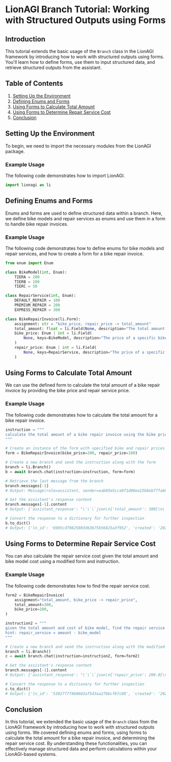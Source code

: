 
# LionAGI Branch Tutorial: Working with Structured Outputs using Forms

## Introduction

This tutorial extends the basic usage of the `Branch` class in the LionAGI framework by introducing how to work with structured outputs using forms. You'll learn how to define forms, use them to input structured data, and retrieve structured outputs from the assistant.

## Table of Contents

1. [Setting Up the Environment](#setting-up-the-environment)
2. [Defining Enums and Forms](#defining-enums-and-forms)
3. [Using Forms to Calculate Total Amount](#using-forms-to-calculate-total-amount)
4. [Using Forms to Determine Repair Service Cost](#using-forms-to-determine-repair-service-cost)
5. [Conclusion](#conclusion)

## Setting Up the Environment

To begin, we need to import the necessary modules from the LionAGI package.

### Example Usage

The following code demonstrates how to import LionAGI.

```python
import lionagi as li
```

## Defining Enums and Forms

Enums and forms are used to define structured data within a branch. Here, we define bike models and repair services as enums and use them in a form to handle bike repair invoices.

### Example Usage

The following code demonstrates how to define enums for bike models and repair services, and how to create a form for a bike repair invoice.

```python
from enum import Enum

class BikeModel(int, Enum):
    TIERA = 200
    TIERB = 100
    TIERC = 50

class RepairService(int, Enum):
    DEFAULT_REPAIR = 100
    PREMIUM_REPAIR = 200
    EXPRESS_REPAIR = 300

class BikeRepairInvoice(li.Form):
    assignment: str = "bike_price, repair_price -> total_amount"
    total_amount: float = li.Field(None, description="The total amount of the invoice.")
    bike_price: Enum | int = li.Field(
        None, keys=BikeModel, description="The price of a specific bike model."
    )
    repair_price: Enum | int = li.Field(
        None, keys=RepairService, description="The price of a specific repair service."
    )
```

## Using Forms to Calculate Total Amount

We can use the defined form to calculate the total amount of a bike repair invoice by providing the bike price and repair service price.

### Example Usage

The following code demonstrates how to calculate the total amount for a bike repair invoice.

```python
instruction = """
calculate the total amount of a bike repair invoice using the bike price and repair service price.
"""

# Create an instance of the form with specified bike and repair prices
form = BikeRepairInvoice(bike_price=200, repair_price=100)

# Create a new branch and send the instruction along with the form
branch = li.Branch()
b = await branch.chat(instruction=instruction, form=form)

# Retrieve the last message from the branch
branch.messages[-1]
# Output: Message(role=assistant, sender=eab05e5cca9f1d08ea15b8ebf7fa66b5, content='{'assistant_response': "\`\`\`json\n{'total_amount': 300}\n\`\`\`"}')

# Get the assistant's response content
branch.messages[-1].content
# Output: {'assistant_response': "\`\`\`json\n{'total_amount': 300}\n\`\`\`"}

# Convert the response to a dictionary for further inspection
b.to_dict()
# Output: {'ln_id': '6995cd79825803d63b75b56825a3f952', 'created': '2024-05-14T02:08:41.578413', 'metadata': {...}, 'total_amount': 300, 'bike_price': 200, 'repair_price': 100}
```

## Using Forms to Determine Repair Service Cost

You can also calculate the repair service cost given the total amount and bike model cost using a modified form and instruction.

### Example Usage

The following code demonstrates how to find the repair service cost.

```python
form2 = BikeRepairInvoice(
    assignment="total_amount, bike_price -> repair_price",
    total_amount=300,
    bike_price=100,
)

instruction2 = """
given the total amount and cost of bike model, find the repair service cost, return as an int, 
hint: repair_service = amount - bike_model
"""

# Create a new branch and send the instruction along with the modified form
branch = li.Branch()
c = await branch.chat(instruction=instruction2, form=form2)

# Get the assistant's response content
branch.messages[-1].content
# Output: {'assistant_response': "\`\`\`json\n{'repair_price': 200.0}\n\`\`\`"}

# Convert the response to a dictionary for further inspection
c.to_dict()
# Output: {'ln_id': '53827f7f4b0603af543aa27bbcf6fc88', 'created': '2024-05-14T02:08:42.314650', 'metadata': {...}, 'repair_price': 200.0, 'total_amount': 300.0, 'bike_price': 100}
```

## Conclusion

In this tutorial, we extended the basic usage of the `Branch` class from the LionAGI framework by introducing how to work with structured outputs using forms. We covered defining enums and forms, using forms to calculate the total amount for a bike repair invoice, and determining the repair service cost. By understanding these functionalities, you can effectively manage structured data and perform calculations within your LionAGI-based systems.
